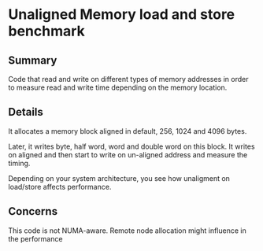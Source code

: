 #  Unaligned Memory load and store benchmark 

## Summary 

Code that read and write on different types of memory addresses in order to measure read and write time depending on the memory location.


## Details

It allocates a memory block aligned in default, 256, 1024 and 4096 bytes.

Later, it writes byte, half word, word and double word on this block. It writes on aligned and then start to write on un-aligned address and measure the timing.

Depending on your system architecture, you see how unaligment on load/store affects performance.



## Concerns

This code is not NUMA-aware. Remote node allocation might influence in the performance